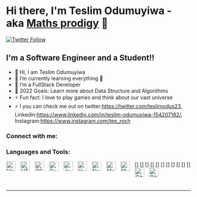 # Hi there, I'm Teslim Odumuyiwa - aka [Maths prodigy]() 👋 


[![Twitter Follow](https://img.shields.io/twitter/follow/teslimodus23?color=1DA1F2&logo=twitter&style=for-the-badge)](https://twitter.com/teslimodus23)




## I'm a Software Engineer and a Student!!

- 🔭 Hi, I am Teslim Odumuyiwa
- 🌱 I’m currently learning everything 🤣
- 👯 I’m a FullStack Developer
- 🥅 2022 Goals: Learn more about Data Structure and Algorithms
- ⚡ Fun fact: I love to play games and think about our vast universe
- ⚡ I you can check me out on twitter:https://twitter.com/teslimodus23, Linkedin:https://www.linkedin.com/in/teslim-odumuyiwa-154207182/, Instagram:https://www.instagram.com/tee_roch
### Connect with me:


### Languages and Tools:

[<img align="left" alt="Visual Studio Code" width="26px" src="https://cdn.jsdelivr.net/gh/devicons/devicon/icons/vscode/vscode-original.svg" style="padding-right:10px;" />]
[<img align="left" alt="HTML5" width="26px" src="https://cdn.jsdelivr.net/gh/devicons/devicon/icons/html5/html5-original.svg" style="padding-right:10px;" />]
[<img align="left" alt="CSS3" width="26px" src="https://cdn.jsdelivr.net/gh/devicons/devicon/icons/css3/css3-original.svg" style="padding-right:10px;" />]
[<img align="left" alt="Sass" width="26px" src="https://cdn.jsdelivr.net/gh/devicons/devicon/icons/sass/sass-original.svg" style="padding-right:10px;" />]
[<img align="left" alt="JavaScript" width="26px" src="https://cdn.jsdelivr.net/gh/devicons/devicon/icons/javascript/javascript-original.svg" style="padding-right:10px;" />]
[<img align="left" alt="Vue.js" width="26px" src="https://cdn.jsdelivr.net/gh/devicons/devicon/icons/vuejs/vuejs-original.svg" style="padding-right:10px;" />]
[<img align="left" alt="Node.js" width="26px" src="https://cdn.jsdelivr.net/gh/devicons/devicon/icons/nodejs/nodejs-original.svg" style="padding-right:10px;" />]
[<img align="left" alt="MongoDB" width="26px" src="https://cdn.jsdelivr.net/gh/devicons/devicon/icons/mongodb/mongodb-original.svg" style="padding-right:10px;" />]
[<img align="left" alt="MySQL" width="26px" src="https://cdn.jsdelivr.net/gh/devicons/devicon/icons/mysql/mysql-original.svg" style="padding-right:10px;" />]
[<img align="left" alt="Git" width="26px" src="https://cdn.jsdelivr.net/gh/devicons/devicon/icons/git/git-original.svg" style="padding-right:10px;" />]
[<img align="left" alt="GitHub" width="26px" src="https://user-images.githubusercontent.com/3369400/139447912-e0f43f33-6d9f-45f8-be46-2df5bbc91289.png" style="padding-right:10px;" />]

<br />
<br />

---






[twitter]: https://twitter.com/teslimodus23
[instagram]: https://www.instagram.com/tee_roch
[linkedin]: https://www.linkedin.com/in/teslim-odumuyiwa-154207182/
